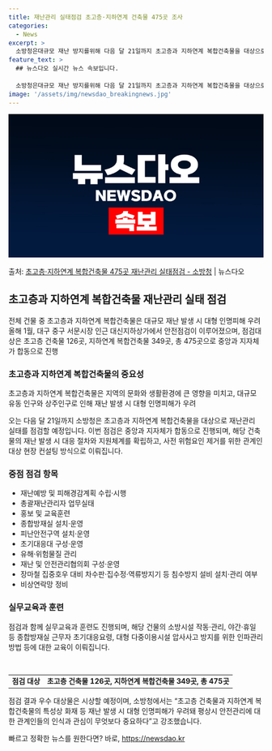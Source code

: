```yaml
---
title: 재난관리 실태점검 초고층·지하연계 건축물 475곳 조사
categories:
  - News
excerpt: >
  소방청은대규모 재난 방지를위해 다음 달 21일까지 초고층과 지하연계 복합건축물을 대상으로 재난관리 실태를 점…
feature_text: >
  ## 뉴스다오 실시간 뉴스 속보입니다.

  소방청은대규모 재난 방지를위해 다음 달 21일까지 초고층과 지하연계 복합건축물을 대상으로 재난관리 실태를 점…
image: '/assets/img/newsdao_breakingnews.jpg'
---
```


![뉴스다오 속보](/assets/img/newsdao_breakingnews.jpg)

<p>출처: <a href="https://newsdao.kr/3797" rel="dofollow">초고층·지하연계 복합건축물 475곳 재난관리 실태점검 - 소방청</a> | 뉴스다오</p>

<h2 data-ke-size="size26">초고층과 지하연계 복합건축물 재난관리 실태 점검</h2>
전체 건물 중 초고층과 지하연계 복합건축물은 대규모 재난 발생 시 대형 인명피해 우려
올해 1월, 대구 중구 서문시장 인근 대신지하상가에서 안전점검이 이루어졌으며, 점검대상은 초고층 건축물 126곳, 지하연계 복합건축물 349곳, 총 475곳으로 중앙과 지자체가 합동으로 진행
<h3>초고층과 지하연계 복합건축물의 중요성</h3>
초고층과 지하연계 복합건축물은 지역의 문화와 생활환경에 큰 영향을 미치고, 대규모 유동 인구와 상주인구로 인해 재난 발생 시 대형 인명피해가 우려
<p data-ke-size="size16">오는 다음 달 21일까지 소방청은 초고층과 지하연계 복합건축물을 대상으로 재난관리 실태를 점검할 예정입니다. 이번 점검은 중앙과 지자체가 합동으로 진행되며, 해당 건축물의 재난 발생 시 대응 절차와 지원체계를 확립하고, 사전 위험요인 제거를 위한 관계인 대상 현장 컨설팅 방식으로 이뤄집니다.</p>
<h3>중점 점검 항목</h3>
<ul>
	<li>재난예방 및 피해경감계획 수립·시행</li>
	<li>총괄재난관리자 업무실태</li>
	<li>홍보 및 교육훈련</li>
	<li>종합방재실 설치·운영</li>
	<li>피난안전구역 설치·운영</li>
	<li>초기대응대 구성·운영</li>
	<li>유해·위험물질 관리</li>
	<li>재난 및 안전관리협의회 구성·운영</li>
	<li>장마철 집중호우 대비 차수판·집수정·역류방지기 등 침수방지 설비 설치·관리 여부</li>
	<li>비상연락망 정비</li>
</ul>
<h3>실무교육과 훈련</h3>
점검과 함께 실무교육과 훈련도 진행되며, 해당 건물의 소방시설 작동·관리, 야간·휴일 등 종합방재실 근무자 초기대응요령, 대형 다중이용시설 압사사고 방지를 위한 인파관리 방법 등에 대한 교육이 이뤄집니다.
<p data-ke-size="size16">&nbsp;</p>
<table>
	<tr>
		<td style="text-align: center; height: 17px;"><b>점검 대상</b></td>
		<td style="text-align: center; height: 17px;"><b>초고층 건축물 126곳, 지하연계 복합건축물 349곳, 총 475곳</b></td>
	</tr>
</table>
<p data-ke-size="size16">점검 결과 우수 대상물은 시상할 예정이며, 소방청에서는 “초고층 건축물과 지하연계 복합건축물의 특성상 화재 등 재난 발생 시 대형 인명피해가 우려돼 평상시 안전관리에 대한 관계인들의 인식과 관심이 무엇보다 중요하다”고 강조했습니다.</p>
<p data-ke-size="size16"></p> 

빠르고 정확한 뉴스를 원한다면? 바로, <a href="https://newsdao.kr" rel="dofollow">https://newsdao.kr</a>


